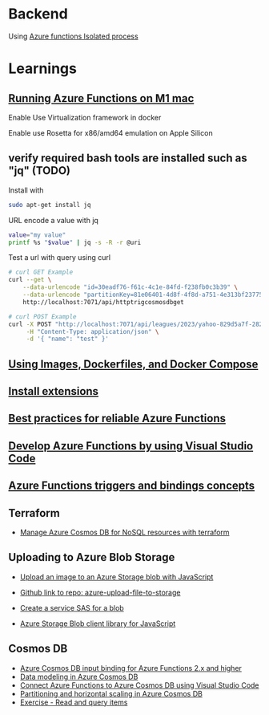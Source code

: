 # Backend
Using [Azure functions Isolated process](https://learn.microsoft.com/en-us/azure/azure-functions/dotnet-isolated-process-guide)


# Learnings
## [Running Azure Functions on M1 mac](https://jimbobbennett.dev/blogs/azure-functions-python-m1/)
Enable Use Virtualization framework in docker

Enable use Rosetta for x86/amd64 emulation on Apple Silicon

## verify required bash tools are installed such as "jq" (TODO)
Install with 
```bash
sudo apt-get install jq
```

URL encode a value with jq
```bash
value="my value"
printf %s "$value" | jq -s -R -r @uri
```

Test a url with query using curl
```bash
# curl GET Example
curl --get \
    --data-urlencode "id=30eadf76-f61c-4c1e-84fd-f238fb0c3b39" \
    --data-urlencode "partitionKey=81e06401-4d8f-4f8d-a751-4e313bf23775" \
    http://localhost:7071/api/httptrigcosmosdbget

# curl POST Example
curl -X POST "http://localhost:7071/api/leagues/2023/yahoo-829d5a7f-2825-4159-bf8e-3762cae234e7" \
     -H "Content-Type: application/json" \
     -d '{ "name": "test" }'
```


## [Using Images, Dockerfiles, and Docker Compose](https://containers.dev/guide/dockerfile)

## [Install extensions](https://learn.microsoft.com/en-us/azure/azure-functions/functions-run-local?tabs=linux%2Cportal%2Cv2%2Cbash&pivots=programming-language-csharp#install-extensions)

## [Best practices for reliable Azure Functions](https://learn.microsoft.com/en-us/azure/azure-functions/functions-best-practices?tabs=csharp)

## [Develop Azure Functions by using Visual Studio Code](https://learn.microsoft.com/en-us/azure/azure-functions/functions-develop-vs-code?tabs=csharp)

## [Azure Functions triggers and bindings concepts](https://learn.microsoft.com/en-us/azure/azure-functions/functions-triggers-bindings?tabs=csharp#supported-bindings)

## Terraform
- [Manage Azure Cosmos DB for NoSQL resources with terraform](https://learn.microsoft.com/en-us/azure/cosmos-db/nosql/manage-with-terraform)

## Uploading to Azure Blob Storage
- [Upload an image to an Azure Storage blob with JavaScript](https://learn.microsoft.com/en-us/azure/developer/javascript/tutorial/browser-file-upload-azure-storage-blob?tabs=github-codespaces)

- [Github link to repo: azure-upload-file-to-storage](https://github.com/vitaovich/azure-typescript-e2e-apps/tree/main/azure-upload-file-to-storage)

- [Create a service SAS for a blob](https://learn.microsoft.com/en-us/azure/storage/blobs/sas-service-create-dotnet#create-a-service-sas-for-a-blob)

- [Azure Storage Blob client library for JavaScript](https://github.com/Azure/azure-sdk-for-js/tree/main/sdk/storage/storage-blob#with-sas-token)

## Cosmos DB
- [Azure Cosmos DB input binding for Azure Functions 2.x and higher](https://learn.microsoft.com/en-us/azure/azure-functions/functions-bindings-cosmosdb-v2-input?tabs=python-v2%2Cin-process%2Cextensionv4&pivots=programming-language-csharp)
- [Data modeling in Azure Cosmos DB](https://learn.microsoft.com/en-us/azure/cosmos-db/nosql/modeling-data)
- [Connect Azure Functions to Azure Cosmos DB using Visual Studio Code](https://learn.microsoft.com/en-us/azure/azure-functions/functions-add-output-binding-cosmos-db-vs-code?tabs=in-process%2Cv1&pivots=programming-language-csharp)
- [Partitioning and horizontal scaling in Azure Cosmos DB](https://learn.microsoft.com/en-us/azure/cosmos-db/partitioning-overview)
- [Exercise - Read and query items](https://learn.microsoft.com/en-us/training/modules/build-dotnet-app-azure-cosmos-db-nosql/6-exercise-read-query?tabs=run-app)
